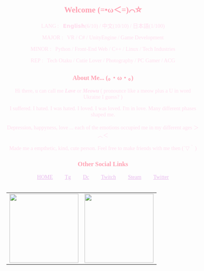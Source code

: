 <div align=center style="color: #FFDEEE; font-family: consolas;">


<h2 align=center style="color: #FFA3B4">Welcome (=•ω＜=)⌒☆</h2>

<p>
LANG : &nbsp; 𝗘𝗻𝗴𝗹𝗶𝘀𝗵(6/10) / 中文(10/10) / 日本語(1/100)
  
MAJOR : &nbsp; VR / C# / UnityEngine / Game Development

MINOR : &nbsp; Python / Front-End Web / C++ / Linux / Tech Industries  

REP : &nbsp; Tech Otaku / Cutie Lover / Photography / PC Gamer / ACG
</p>


<h3 align=center style="color: #FFA3B4">About Me... (。・ω・。)</h3>

<p>
Hi there, u can call me <i><b><name>Lave</name></b></i> or <i><b><name>Meowu</name></b></i> ( pronounce like a meow plus a U in word Ukraine I guess? )
  
I suffered. I hated. I was hated. I loved. I was loved. I'm in love. Many different phases shaped me.

Depression, happyness, love ... each of the emotions occupied me in my different ages ＞︿＜

Made me a empthetic, kind, cute person. Feel free to make friends with me then (´▽｀)
</p>

<h3 style="color: #FFA3B4">Other Social Links</h3>

<div >
  <a align=center href="https://sacilave.github.io/" style="color: #E7B9ED">HOME</a>&emsp;&emsp;
  <a align=center href="https://t.me/Sacilave" style="color: #E7B9ED">Tg</a>&emsp;&emsp;
  <a align=center href="https://discord.com/users/711912036950474862" style="color: #E7B9ED">Dc</a>&emsp;&emsp;
  <a align=center href="https://www.twitch.tv/sacilave" style="color: #E7B9ED">Twitch</a>&emsp;&emsp;
  <a align=center href="https://steamcommunity.com/id/sacilave/" style="color: #E7B9ED">Steam</a>&emsp;&emsp;
  <a align=center href="https://www.google.com.hk/search?q=Ask+me+%28+%E2%97%A1%E2%80%BF%E2%97%A1%29" style="color: #E7B9ED">Twitter</a>
</div>&emsp;&emsp;

<table align=center><tr>
<td><a align="center" href="https://sacilave.github.io/"> <img height="180" src="https://github-readme-stats-git-master-sacilaves-projects.vercel.app/api?username=sacilave&show_icons=true&theme=radical" /> </div>
</td>
<td><a align="center" href="https://sacilave.github.io/"> <img height="180" src="https://github-readme-stats-git-master-sacilaves-projects.vercel.app/api/top-langs/?username=sacilave&layout=compact&theme=radical" /> </div></td>
</tr></table>

</div>
